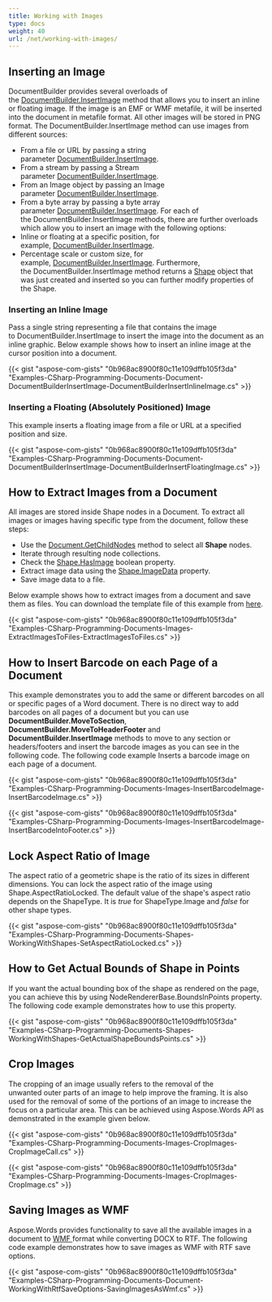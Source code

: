 ```yaml
---
title: Working with Images
type: docs
weight: 40
url: /net/working-with-images/
---
```


## **Inserting an Image**
DocumentBuilder provides several overloads of the [DocumentBuilder.InsertImage](http://www.aspose.com/api/net/words/aspose.words.documentbuilder/insertimage/methods/1) method that allows you to insert an inline or floating image. If the image is an EMF or WMF metafile, it will be inserted into the document in metafile format. All other images will be stored in PNG format. The DocumentBuilder.InsertImage method can use images from different sources:

- From a file or URL by passing a string parameter [DocumentBuilder.InsertImage](http://www.aspose.com/api/net/words/aspose.words.documentbuilder/insertimage/methods/2).
- From a stream by passing a Stream parameter [DocumentBuilder.InsertImage](http://www.aspose.com/api/net/words/aspose.words.documentbuilder/insertimage/methods/3).
- From an Image object by passing an Image parameter [DocumentBuilder.InsertImage](http://www.aspose.com/api/net/words/aspose.words.documentbuilder/insertimage/methods/4).
- From a byte array by passing a byte array parameter [DocumentBuilder.InsertImage](http://www.aspose.com/api/net/words/aspose.words/documentbuilder/methods/insertimage). For each of the DocumentBuilder.InsertImage methods, there are further overloads which allow you to insert an image with the following options:
- Inline or floating at a specific position, for example, [DocumentBuilder.InsertImage](http://www.aspose.com/api/net/words/aspose.words.documentbuilder/insertimage/methods/11).
- Percentage scale or custom size, for example, [DocumentBuilder.InsertImage](http://www.aspose.com/api/net/words/aspose.words/documentbuilder/methods/insertimage%20methods/7). Furthermore, the DocumentBuilder.InsertImage method returns a [Shape](http://www.aspose.com/api/net/words/aspose.words.drawing/shape) object that was just created and inserted so you can further modify properties of the Shape.
### **Inserting an Inline Image**
Pass a single string representing a file that contains the image to DocumentBuilder.InsertImage to insert the image into the document as an inline graphic. Below example shows how to insert an inline image at the cursor position into a document.

{{< gist "aspose-com-gists" "0b968ac8900f80c11e109dffb105f3da" "Examples-CSharp-Programming-Documents-Document-DocumentBuilderInsertImage-DocumentBuilderInsertInlineImage.cs" >}}
### **Inserting a Floating (Absolutely Positioned) Image**
This example inserts a floating image from a file or URL at a specified position and size.

{{< gist "aspose-com-gists" "0b968ac8900f80c11e109dffb105f3da" "Examples-CSharp-Programming-Documents-Document-DocumentBuilderInsertImage-DocumentBuilderInsertFloatingImage.cs" >}}
## **How to Extract Images from a Document**
All images are stored inside Shape nodes in a Document. To extract all images or images having specific type from the document, follow these steps:

- Use the [Document.GetChildNodes](http://www.aspose.com/api/net/words/aspose.words/compositenode/methods/getchildnodes) method to select all **Shape** nodes.
- Iterate through resulting node collections.
- Check the [Shape.HasImage](http://www.aspose.com/api/net/words/aspose.words.drawing/shape/properties/hasimage) boolean property.
- Extract image data using the [Shape.ImageData](http://www.aspose.com/api/net/words/aspose.words.drawing/shape/properties/imagedata) property.
- Save image data to a file.

Below example shows how to extract images from a document and save them as files. You can download the template file of this example from [here](https://github.com/aspose-words/Aspose.Words-for-.NET/blob/master/Examples/Data/Programming-Documents/Images/Image.SampleImages.doc).

{{< gist "aspose-com-gists" "0b968ac8900f80c11e109dffb105f3da" "Examples-CSharp-Programming-Documents-Images-ExtractImagesToFiles-ExtractImagesToFiles.cs" >}}
## **How to Insert Barcode on each Page of a Document**
This example demonstrates you to add the same or different barcodes on all or specific pages of a Word document. There is no direct way to add barcodes on all pages of a document but you can use **DocumentBuilder.MoveToSection**, **DocumentBuilder.MoveToHeaderFooter** and **DocumentBuilder.InsertImage** methods to move to any section or headers/footers and insert the barcode images as you can see in the following code. The following code example Inserts a barcode image on each page of a document.

{{< gist "aspose-com-gists" "0b968ac8900f80c11e109dffb105f3da" "Examples-CSharp-Programming-Documents-Images-InsertBarcodeImage-InsertBarcodeImage.cs" >}}

{{< gist "aspose-com-gists" "0b968ac8900f80c11e109dffb105f3da" "Examples-CSharp-Programming-Documents-Images-InsertBarcodeImage-InsertBarcodeIntoFooter.cs" >}}
## **Lock Aspect Ratio of Image**
The aspect ratio of a geometric shape is the ratio of its sizes in different dimensions. You can lock the aspect ratio of the image using Shape.AspectRatioLocked. The default value of the shape's aspect ratio depends on the ShapeType. It is *true* for ShapeType.Image and *false* for other shape types.

{{< gist "aspose-com-gists" "0b968ac8900f80c11e109dffb105f3da" "Examples-CSharp-Programming-Documents-Shapes-WorkingWithShapes-SetAspectRatioLocked.cs" >}}
## **How to Get Actual Bounds of Shape in Points**
If you want the actual bounding box of the shape as rendered on the page, you can achieve this by using NodeRendererBase.BoundsInPoints property. The following code example demonstrates how to use this property.

{{< gist "aspose-com-gists" "0b968ac8900f80c11e109dffb105f3da" "Examples-CSharp-Programming-Documents-Shapes-WorkingWithShapes-GetActualShapeBoundsPoints.cs" >}}
## **Crop Images**
The cropping of an image usually refers to the removal of the unwanted outer parts of an image to help improve the framing. It is also used for the removal of some of the portions of an image to increase the focus on a particular area. This can be achieved using Aspose.Words API as demonstrated in the example given below.

{{< gist "aspose-com-gists" "0b968ac8900f80c11e109dffb105f3da" "Examples-CSharp-Programming-Documents-Images-CropImages-CropImageCall.cs" >}}

{{< gist "aspose-com-gists" "0b968ac8900f80c11e109dffb105f3da" "Examples-CSharp-Programming-Documents-Images-CropImages-CropImage.cs" >}}
## **Saving Images as WMF**
Aspose.Words provides functionality to save all the available images in a document to [WMF ](https://wiki.fileformat.com/image/wmf/)format while converting DOCX to RTF. The following code example demonstrates how to save images as WMF with RTF save options.

{{< gist "aspose-com-gists" "0b968ac8900f80c11e109dffb105f3da" "Examples-CSharp-Programming-Documents-Document-WorkingWithRtfSaveOptions-SavingImagesAsWmf.cs" >}}
